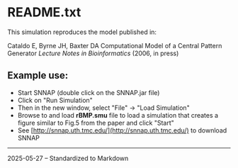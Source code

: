 # README.txt

This simulation reproduces the model published in:

Cataldo E, Byrne JH, Baxter DA
Computational Model of a Central Pattern Generator
*Lecture Notes in Bioinformatics* (2006, in press)

## Example use:

- Start SNNAP (double click on the SNNAP.jar file)
- Click on "Run Simulation"
- Then in the new window, select "File" → "Load Simulation"
- Browse to and load **rBMP.smu** file to load a simulation that creates a figure similar to Fig.5 from the paper and click "Start"
- See [http://snnap.uth.tmc.edu/](http://snnap.uth.tmc.edu/) to download SNNAP

---

2025-05-27 – Standardized to Markdown